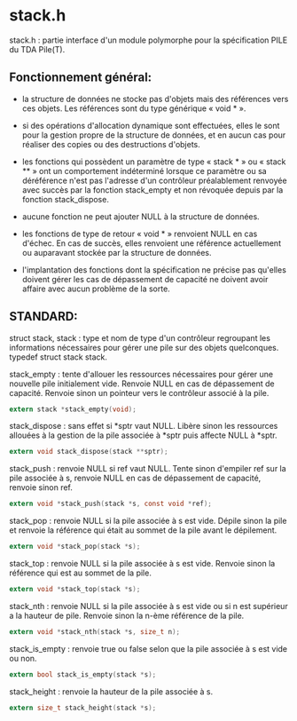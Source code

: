 # stack.h

stack.h : partie interface d'un module polymorphe pour la spécification PILE du TDA Pile(T).

## Fonctionnement général:
- la structure de données ne stocke pas d'objets mais des références vers ces objets. Les références sont du type générique « void * ».
	
- si des opérations d'allocation dynamique sont effectuées, elles le sont pour la gestion propre de la structure de données, et en aucun cas pour réaliser des copies ou des destructions d'objets.
	
- les fonctions qui possèdent un paramètre de type « stack * » ou « stack ** » ont un comportement indéterminé lorsque ce paramètre ou sa déréférence n'est pas l'adresse d'un contrôleur préalablement renvoyée avec succès par la fonction stack_empty et non révoquée depuis par la fonction stack_dispose.

- aucune fonction ne peut ajouter NULL à la structure de données.
	
- les fonctions de type de retour « void * » renvoient NULL en cas d'échec. En cas de succès, elles renvoient une référence actuellement ou auparavant stockée par la structure de données.
	
- l'implantation des fonctions dont la spécification ne précise pas qu'elles doivent gérer les cas de dépassement de capacité ne doivent avoir affaire avec aucun problème de la sorte.


## STANDARD:
	
struct stack, stack : type et nom de type d'un contrôleur regroupant les informations nécessaires pour gérer une pile sur des objets quelconques. typedef struct stack stack.

stack_empty : tente d'allouer les ressources nécessaires pour gérer une nouvelle pile initialement vide. Renvoie NULL en cas de dépassement de capacité. Renvoie sinon un pointeur vers le contrôleur associé à la pile.
	
```c
extern stack *stack_empty(void);
```

stack_dispose : sans effet si *sptr vaut NULL. Libère sinon les ressources allouées à la gestion de la pile associée à *sptr puis affecte NULL à *sptr.

```c
extern void stack_dispose(stack **sptr);
```

stack_push : renvoie NULL si ref vaut NULL. Tente sinon d'empiler ref sur la pile associée à s, renvoie NULL en cas de dépassement de capacité, renvoie sinon ref.

```c
extern void *stack_push(stack *s, const void *ref);
```

stack_pop : renvoie NULL si la pile associée à s est vide. Dépile sinon la pile et renvoie la référence qui était au sommet de la pile avant le dépilement.

```c
extern void *stack_pop(stack *s);
```


stack_top : renvoie NULL si la pile associée à s est vide. Renvoie sinon la référence qui est au sommet de la pile.

```c
extern void *stack_top(stack *s);
```

stack_nth : renvoie NULL si la pile associée à s est vide ou si n est supérieur a la hauteur de pile. Renvoie sinon la n-ème référence de la pile.

```c
extern void *stack_nth(stack *s, size_t n);
```

stack_is_empty : renvoie true ou false selon que la pile associée à s est vide ou non.

```c
extern bool stack_is_empty(stack *s);
```

stack_height : renvoie la hauteur de la pile associée à s.

```c
extern size_t stack_height(stack *s);
```
